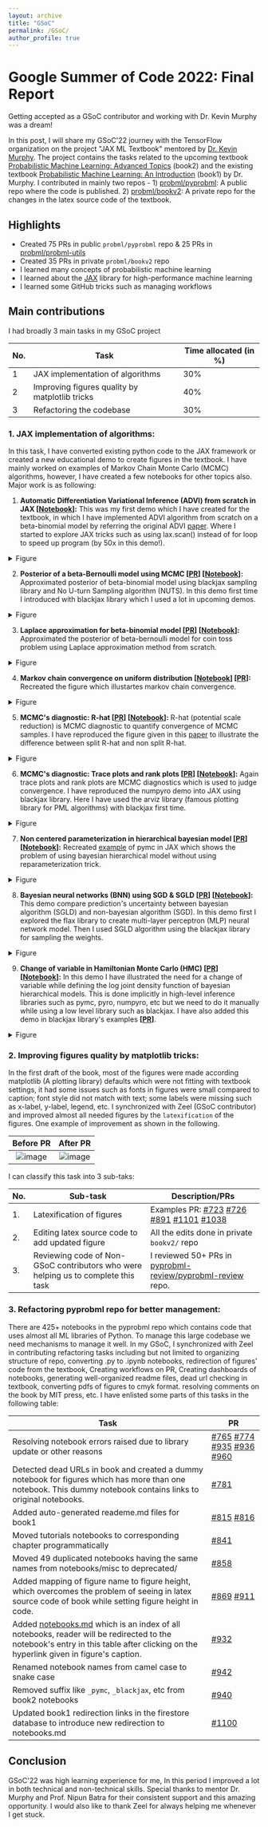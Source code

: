 ```yaml
---
layout: archive
title: "GSoC"
permalink: /GSoC/
author_profile: true
---
```


# Google Summer of Code 2022: Final Report
Getting accepted as a GSoC contributor and working with Dr. Kevin Murphy was a dream!

In this post, I will share my GSoC'22 journey with the TensorFlow organization on the project "JAX ML Textbook" mentored by [Dr. Kevin Murphy](https://www.cs.ubc.ca/~murphyk/). The project contains the tasks related to the upcoming textbook [Probabilistic Machine Learning: Advanced Topics](https://probml.github.io/pml-book/book2.html) (book2) and the existing textbook [Probabilistic Machine Learning: An Introduction](https://probml.github.io/pml-book/book1.html) (book1) by Dr. Murphy. I contributed in mainly two repos - 1) [probml/pyprobml](https://github.com/probml/pyprobml): A public repo where the code is published. 2) [probml/bookv2](https://github.com/probml/bookv2): A private repo for the changes in the latex source code of the textbook.

## Highlights
- Created 75 PRs in public `probml/pyprobml` repo & 25 PRs in [probml/probml-utils](https://github.com/probml/probml-utils)
- Created 35 PRs in private `probml/bookv2` repo
- I learned many concepts of probabilistic machine learning
- I learned about the [JAX](https://github.com/google/jax) library for high-performance machine learning
- I learned some GitHub tricks such as managing workflows 

## Main contributions
I had broadly 3 main tasks in my GSoC project

| No. | Task | Time allocated (in %) |
| -- | -- | -- |
|1 | JAX implementation of algorithms | 30% |
|2 | Improving figures quality by matplotlib tricks | 40% |
|3 | Refactoring the codebase | 30% |
 
  
### 1. JAX implementation of algorithms:
In this task, I have converted existing python code to the JAX framework or created a new educational demo to create figures in the textbook. I have mainly worked on examples of Markov Chain Monte Carlo (MCMC) algorithms, however, I have created a few notebooks for other topics also. Major work is as following:

1) **Automatic Differentiation Variational Inference (ADVI) from scratch in JAX [[Notebook]( https://github.com/probml/pyprobml/blob/master/notebooks/book2/07/advi_beta_binom.ipynb)]:** This was my first demo which I have created for the textbook, in which I have implemented ADVI algorithm from scratch on a beta-binomial model by referring the original ADVI [paper](https://arxiv.org/abs/1603.00788). Where I started to explore JAX tricks such as using lax.scan() instead of for loop to speed up program (by 50x in this demo!).


<details>
<summary>Figure</summary>
<!-- ||
|--|
| ![image](https://user-images.githubusercontent.com/59387624/189528975-1cd09f04-dc01-4a24-8b8b-f0fa0ab908e8.png) | -->
<img alt="Description" src="https://user-images.githubusercontent.com/59387624/189528975-1cd09f04-dc01-4a24-8b8b-f0fa0ab908e8.png">

</details>

2) **Posterior of a beta-Bernoulli model using MCMC [[PR](https://github.com/probml/probml-notebooks/pull/94)] [[Notebook](https://github.com/probml/pyprobml/blob/master/notebooks/book2/07/hmc_beta_binom.ipynb)]:** Approximated posterior of beta-binomial model using blackjax sampling library and No U-turn Sampling algorithm (NUTS). In this demo first time I introduced with blackjax library which I used a lot in upcoming demos.

<!-- ||
|--|
| ![image](https://user-images.githubusercontent.com/59387624/189529931-a19375ea-e05b-4b60-b7a8-46fd43c3c7d8.png) | -->

<details>
<summary>Figure</summary>
<!-- ||
|--|
| ![image](https://user-images.githubusercontent.com/59387624/189528975-1cd09f04-dc01-4a24-8b8b-f0fa0ab908e8.png) | -->
<img alt="Description" src="https://user-images.githubusercontent.com/59387624/189529931-a19375ea-e05b-4b60-b7a8-46fd43c3c7d8.png">

</details>

3) **Laplace approximation for beta-binomial model [[PR](https://github.com/probml/probml-notebooks/pull/93)] [[Notebook](https://github.com/probml/pyprobml/blob/master/notebooks/book1/04/laplace_approx_beta_binom_jax.ipynb)]:** Approximated the posterior of beta-bernoulli model for coin toss problem using Laplace approximation method from scratch.

<!-- ||
|--|
| ![image](https://user-images.githubusercontent.com/59387624/189529104-aeb71750-2fdd-476c-b53d-317b185f027f.png) | -->

<details>
<summary>Figure</summary>
<!-- ||
|--|
| ![image](https://user-images.githubusercontent.com/59387624/189528975-1cd09f04-dc01-4a24-8b8b-f0fa0ab908e8.png) | -->
<img alt="Description" src="https://user-images.githubusercontent.com/59387624/189529104-aeb71750-2fdd-476c-b53d-317b185f027f.png">

</details>

4) **Markov chain convergence on uniform distribution [[Notebook](https://github.com/probml/pyprobml/blob/master/notebooks/book2/12/random_walk_integers.ipynb)] [[PR](https://github.com/probml/pyprobml/pull/902)]:** Recreated the figure which illustartes markov chain convergence.  

<!-- ||
|--|
| ![image](https://user-images.githubusercontent.com/59387624/189530086-657f56dd-d6f3-470d-9fcd-0d924237d0aa.png) | -->

<details>
<summary>Figure</summary>
<!-- ||
|--|
| ![image](https://user-images.githubusercontent.com/59387624/189528975-1cd09f04-dc01-4a24-8b8b-f0fa0ab908e8.png) | -->
<img alt="Description" src="https://user-images.githubusercontent.com/59387624/189530086-657f56dd-d6f3-470d-9fcd-0d924237d0aa.png">

</details>

5) **MCMC's diagnostic: R-hat [[PR](https://github.com/probml/pyprobml/pull/913)] [[Notebook](https://github.com/probml/pyprobml/blob/master/notebooks/book2/12/rhat_slow_mixing_chains.ipynb)]:** R-hat (potential scale reduction) is MCMC diagnostic to quantify convergence of MCMC samples. I have reproduced the figure given in this [paper](https://arxiv.org/abs/1903.08008) to illustrate the difference between split R-hat and non split R-hat.

<!-- ||
|--|
| ![image](https://user-images.githubusercontent.com/59387624/189530695-ea67ed20-000b-4ba0-a0c9-1f3570029d4e.png) | -->

<details>
<summary>Figure</summary>
<!-- ||
|--|
| ![image](https://user-images.githubusercontent.com/59387624/189528975-1cd09f04-dc01-4a24-8b8b-f0fa0ab908e8.png) | -->
<img alt="Description" src="https://user-images.githubusercontent.com/59387624/189530695-ea67ed20-000b-4ba0-a0c9-1f3570029d4e.png">

</details>

6) **MCMC's diagnostic: Trace plots and rank plots [[PR](https://github.com/probml/pyprobml/pull/908)] [[Notebook](https://github.com/probml/pyprobml/blob/master/notebooks/book2/12/mcmc_traceplots_unigauss.ipynb)]:** Again trace plots and rank plots are MCMC diagnostics which is used to judge convergence. I have reproduced the numpyro demo into JAX using blackjax library. Here I have used the arviz library (famous plotting library for PML algorithms) with blackjax first time.    

<!-- | | | |
| -- | -- | -- |
| Diffuse prior | ![image](https://user-images.githubusercontent.com/59387624/189530159-ff7ddd04-e91f-43c6-ba3c-4efe8abb476e.png)| ![image](https://user-images.githubusercontent.com/59387624/189530177-52af3260-f929-4be1-90ab-09eac9599def.png)|
| Sensible prior | ![image](https://user-images.githubusercontent.com/59387624/189530276-777afd64-f6dd-491c-8fac-651209ba6bd0.png) | ![image](https://user-images.githubusercontent.com/59387624/189530256-c18296d6-afd3-4b67-931e-8a57f59e0db2.png) | -->


<details>
<summary>Figure</summary>
<!-- ||
|--|
| ![image](https://user-images.githubusercontent.com/59387624/189528975-1cd09f04-dc01-4a24-8b8b-f0fa0ab908e8.png) | -->
<table>
<tr>
<th> </th> <th> </th> 
</tr>

<tr>
<td> Diffuse prior </td>
<td> <img alt="Description" src="https://user-images.githubusercontent.com/59387624/189530159-ff7ddd04-e91f-43c6-ba3c-4efe8abb476e.png"></td>

<td> <img alt="Description" src="https://user-images.githubusercontent.com/59387624/189530177-52af3260-f929-4be1-90ab-09eac9599def.png"></td>
</tr>

<tr>
<td> Sensible prior </td>
<td> <img alt="Description" src="https://user-images.githubusercontent.com/59387624/189530276-777afd64-f6dd-491c-8fac-651209ba6bd0.png"></td>

<td> <img alt="Description" src="https://user-images.githubusercontent.com/59387624/189530256-c18296d6-afd3-4b67-931e-8a57f59e0db2.png"></td>
</tr>

</table>

</details>

7) **Non centered parameterization in hierarchical bayesian model [[PR](https://github.com/probml/pyprobml/pull/918)] [[Notebook](https://github.com/probml/pyprobml/blob/master/notebooks/book2/12/neals_funnel.ipynb)]:** Recreated [example](https://num.pyro.ai/en/stable/examples/funnel.html) of pymc in JAX which shows the problem of using bayesian hierarchical model without using reparameterization trick.

<!-- ||
|--|
| ![image](https://user-images.githubusercontent.com/59387624/189530056-ca0deed7-6f06-44d5-9499-6b30a43f2741.png)| -->

<details>
<summary>Figure</summary>
<!-- ||
|--|
| ![image](https://user-images.githubusercontent.com/59387624/189528975-1cd09f04-dc01-4a24-8b8b-f0fa0ab908e8.png) | -->
<img alt="Description" src="https://user-images.githubusercontent.com/59387624/189530056-ca0deed7-6f06-44d5-9499-6b30a43f2741.png">

</details>


8) **Bayesian neural networks (BNN) using SGD & SGLD [[PR](https://github.com/probml/pyprobml/pull/987)] [[Notebook](https://github.com/probml/pyprobml/blob/master/notebooks/book2/19/bnn_mnist_sgld_blackjax.ipynb)]:** This demo compare prediction's uncertainty between bayesian algorithm (SGLD) and non-bayesian algorithm (SGD). In this demo first I explored the flax library to create multi-layer perceptron (MLP) neural network model. Then I used SGLD algorithm using the blackjax library for sampling the weights. 

<!-- ||
|--|
| ![image](https://user-images.githubusercontent.com/59387624/189530467-a77605aa-0583-4dc9-8467-5533d9651cee.png) | -->

<details>
<summary>Figure</summary>
<!-- ||
|--|
| ![image](https://user-images.githubusercontent.com/59387624/189528975-1cd09f04-dc01-4a24-8b8b-f0fa0ab908e8.png) | -->
<img alt="Description" src="https://user-images.githubusercontent.com/59387624/189530467-a77605aa-0583-4dc9-8467-5533d9651cee.png">

</details>


9) **Change of variable in Hamiltonian Monte Carlo (HMC) [[PR]()] [[Notebook]()]:** In this demo I have illustrated the need for a change of variable while defining the log joint density function of bayesian hierarchical models. This is done implicitly in high-level inference libraries such as pymc, pyro, numpyro, etc but we need to do it manually while using a low level library such as blackjax. I have also added this demo in blackjax library's examples **[[PR](https://github.com/blackjax-devs/blackjax/pull/254)]**.

<!-- ||
|--|
| ![image](https://user-images.githubusercontent.com/59387624/189529995-0d0d647a-8f6b-40ca-a325-a00664190d81.png) | -->


<details>
<summary>Figure</summary>
<!-- ||
|--|
| ![image](https://user-images.githubusercontent.com/59387624/189528975-1cd09f04-dc01-4a24-8b8b-f0fa0ab908e8.png) | -->
<img alt="Description" src="https://user-images.githubusercontent.com/59387624/189529995-0d0d647a-8f6b-40ca-a325-a00664190d81.png">

</details>

### 2. Improving figures quality by matplotlib tricks:
In the first draft of the book, most of the figures were made according matplotlib (A plotting library) defaults which were not fitting with textbook settings, it had some issues such as fonts in figures were small compared to caption; font style did not match with text; some labels were missing such as x-label, y-label, legend, etc. I synchronized with Zeel (GSoC contributor) and improved almost all needed figures by the `latexification` of the figures. One example of improvement as shown in the following.   

| Before PR | After PR |
| :-: | :-: |
|![image](https://user-images.githubusercontent.com/59387624/160594173-dbbf0e05-b27d-4a64-b4d1-45191ec1b2b6.png)|![image](https://user-images.githubusercontent.com/59387624/160594021-60162b05-0cd0-42d9-b22a-6dabace6dda0.png)

I can classify this task into 3 sub-taks:

| No. | Sub-task | Description/PRs |
| -- | -- | -- |
| 1. | Latexification of figures | Examples PR: [#723](https://github.com/probml/pyprobml/pull/723) [#726](https://github.com/probml/pyprobml/pull/726) [#891](https://github.com/probml/pyprobml/pull/891) [#1101](https://github.com/probml/pyprobml/pull/1101) [#1038](https://github.com/probml/pyprobml/pull/1038)|
| 2. | Editing latex source code to add updated figure | All the edits done in private `bookv2/` repo |
| 3. | Reviewing code of Non-GSoC contributors who were helping us to complete this task | I reviewed 50+ PRs in [pyprobml-review/pyprobml-review](https://github.com/pyprobml-review/pyprobml-review) repo. |

### 3. Refactoring pyprobml repo for better management: 
There are 425+ notebooks in the pyprobml repo which contains code that uses almost all ML libraries of Python. To manage this large codebase we need mechanisms to manage it well. In my GSoC, I synchronized with Zeel in contributing refactoring tasks including but not limited to organizing structure of repo, converting .py to .ipynb notebooks, redirection of figures' code from the textbook, Creating workflows on PR, Creating dashboards of notebooks, generating well-organized readme files, dead url checking in textbook, converting pdfs of figures to cmyk format. resolving comments on the book by MIT press, etc. I have enlisted some parts of this tasks in the following table: 

| Task | PR |
| -- | -- |
| Resolving notebook errors raised due to library update or other reasons| [#765](https://github.com/probml/pyprobml/pull/756) [#774](https://github.com/probml/pyprobml/pull/774) [#935](https://github.com/probml/pyprobml/pull/935) [#936](https://github.com/probml/pyprobml/pull/936) [#960](https://github.com/probml/pyprobml/pull/960) |
| Detected dead URLs in book and created a dummy notebook for figures which has more than one notebook. This dummy notebook contains links to original notebooks. | [#781](https://github.com/probml/pyprobml/pull/781) |
| Added auto-generated reademe.md files for book1 | [#815](https://github.com/probml/pyprobml/pull/815) [#816](https://github.com/probml/pyprobml/pull/816) |
| Moved tutorials notebooks to corresponding chapter programmatically | [#841](https://github.com/probml/pyprobml/pull/841) |
| Moved 49 duplicated notebooks having the same names from notebooks/misc to deprecated/| [#858]( https://github.com/probml/pyprobml/pull/858) |
| Added mapping of figure name to figure height, which overcomes the problem of seeing in latex source code of book while setting figure height in code. | [#869](https://github.com/probml/pyprobml/pull/896) [#911](https://github.com/probml/pyprobml/pull/911) |
| Added [notebooks.md](https://github.com/probml/pyprobml/blob/auto_notebooks_md/notebooks.md) which is an index of all notebooks, reader will be redirected to the notebook's entry in this table after clicking on the hyperlink given in figure's caption. | [#932](https://github.com/probml/pyprobml/pull/932) |
| Renamed notebook names from camel case to snake case | [#942](https://github.com/probml/pyprobml/pull/942) |
| Removed suffix like `_pymc`, `_blackjax`, etc from book2 notebooks | [#940](https://github.com/probml/pyprobml/pull/940) |
| Updated book1 redirection links in the firestore database to introduce new redirection to notebooks.md | [#1100]( https://github.com/probml/pyprobml/pull/1100) |

## Conclusion
GSoC'22 was high learning experience for me, In this period I improved a lot in both technical and non-technical skills. Special thanks to mentor Dr. Murphy and Prof. Nipun Batra for their consistent support and this amazing opportunity. I would also like to thank Zeel for always helping me whenever I get stuck.